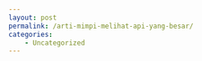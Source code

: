 ```yaml
---
layout: post
permalink: /arti-mimpi-melihat-api-yang-besar/
categories:
    - Uncategorized
---
```


